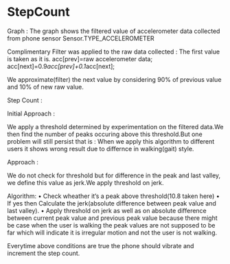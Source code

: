 # StepCount
Graph : 
The graph shows the filtered value of accelerometer data collected from phone sensor Sensor.TYPE_ACCELEROMETER

Complimentary Filter was applied to the raw data collected :
The first value is taken as it is.
acc[prev]=raw accelerometer data;
acc[next]=0.9*acc[prev]+0.1*acc[next];

We approximate(filter) the next value by considering 90% of previous value and 10% of new raw value.


Step Count :

Initial Approach : 

We apply a threshold determined by experimentation on the filtered data.We then find the number of peaks occuring above this threshold.But one problem will still persist that is : When we apply this algorithm to different users it shows wrong result due to differnce in walking(gait) style.

Approach :

We do not check for threshold but for difference in the peak and last valley, we define this value as jerk.We apply threshold on jerk. 


Algorithm:
    • Check wheather it’s a peak above threshold(10.8 taken here)
    • If yes then Calculate the jerk(absolute difference between peak value and last valley).
    • Apply threshold on jerk as well as on absolute difference between current peak value and previous peak value because there might be case when the user is walking the peak values are not supposed to be far which will indicate it is irregular motion and not the user is not walking.

 
Everytime above conditions are true the phone should vibrate and increment the step count.

